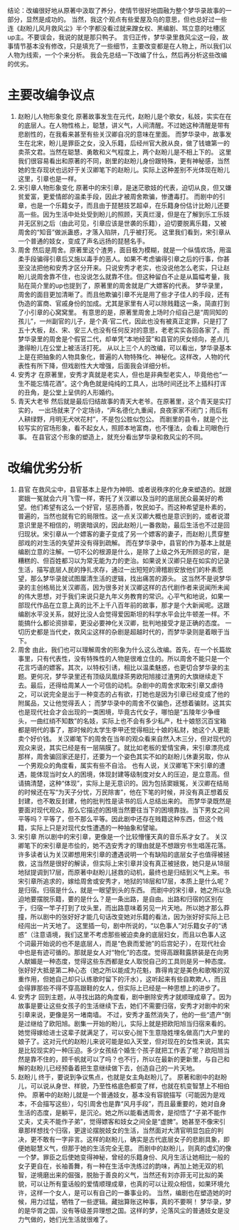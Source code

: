 结论：改编很好地从原著中汲取了养分，使情节很好地圆融为整个梦华录故事的一部分，显然是成功的。
当然，我这个观点有些爱屋及乌的意思，但也总好过一些连《赵盼儿风月救风尘》半个字都没看过就来蹭女权、黑编剧、骂立意的吐槽区up主。不要误会，我说的就是那只鸭子。
言归正传，梦华录里救风尘这一段，故事情节基本没有修改，只是填充了一些细节，主要改变都是在人物上，所以我们以人物为线索，一个个来分析。
我会先总结一下改编了什么，然后再分析这些改编的优劣。
# 主要改编争议点
1. 赵盼儿人物形象变化
原著故事发生在元代，赵盼儿是个歌女，私妓，实实在在的底层人。在人物性格上，聪慧，讲义气，人间清醒。不过她这种清醒是带有悲剧性的，在我看来甚至有些关汉卿自况的意味在里面。
而梦华录中，故事发生在北宋，盼儿是罪臣之女，没入乐籍，后经州官大赦从良，做了钱塘第一的卖茶文君。当然在聪慧、勇敢和义气程度上，两个赵盼儿是不相上下的。
这里我们很容易看出和原著的不同，剧里的赵盼儿身份跟特殊，更有神秘感，当然她的生存现状也远好于关汉卿笔下的赵盼儿。实际上这种差别不光体现在盼儿这里，引章也是一样。
2. 宋引章人物形象变化
原著中的宋引章，是迷茫歌妓的代表，迫切从良，但又嫌贫爱富，更爱情郎的温柔手段，因此才被周舍欺骗，惨遭毒打。
而剧中的引章，也是一个乐籍女子，而且由于琵琶技艺超卓，在乐籍身份估计比盼儿还要高一些。因为生活中处处受到盼儿的照顾，天真烂漫，但是在了解到乐工乐妓并无区别之后（由此可见，引章应该是世袭的乐籍），迫切要脱离乐籍，又被周舍的“知音”做派蛊惑，才落入陷阱，几乎被打死。
这里我们看到，宋引章从一个普通的妓女，变成了声名远扬的琵琶名手。
2. 周舍
然后是周舍。原著里这个渣男，面目极为模糊，就是一个纵情欢场，用温柔手段骗得引章后又施以毒手的恶人。如果不考虑骗得引章之后的行事，你甚至没法把他和安秀才区分开来。只说安秀才老实，也没说他怎么老实，只让赵盼儿说周舍靠不住，也没说怎么就靠不住。但这种留白不止是从篇幅考量，我贴在简介里的up也提到了，原著里的周舍就是广大嫖客的代表。
梦华录里，周舍的面目更加清晰了。而且他欺骗引章不光是用了些才子佳人的手段，还有伪造的富商、官戚身份的加成。尤其是家里有人可以除贱籍这一条，简直打到了小引章的心窝窝里。
有意思的是，原著里周舍上场时介绍自己是“周同知的孩儿”，一州副官的儿子，是个真·官二代，因此也没有被真正定罪，只是打了五十大板，赵、宋、安三人也没有任何反对的意思，老老实实各回各家了。而梦华录里的周舍是个假官二代，却单凭“本地经营”和县官的厌女倾向，差点儿激得盼儿在公堂上被活活打死。
从以上三个人的改编，可以看出，梦华录基本上是在把抽象的人物具象化，普遍的人物特殊化、神秘化。这样改，人物的代表性有所下降，但戏剧性大大增强，后面我会详细分析。
3. 安秀才
在原著里，安秀才真就是老实人，但也是非典型老实人，毕竟他也“一生不能忘情花酒”。这个角色就是纯纯的工具人，出场时间还比不上插科打诨的丑角，是公堂上呈供的人形婚约。
4. 青天大老爷
然后就是最后归结故事的青天大老爷。在原著里，这个青天是实打实的， 一出场就来了个定场诗，“声名德化九重闻，良夜家家不闭门；雨后有人耕绿野，月明无犬吠花村”，不是包公胜似包公。
而剧里的县令，就是个比较写实的官场形象，看不起女人，照顾本地富商，也不懂法，会看上司眼色行事。
在县官这个形象的塑造上，就充分看出梦华录和救风尘的不同。
# 改编优劣分析
1. 县官
在救风尘中，县官基本上是作为神明、或者说秩序的化身来塑造的。就跟窦娥一冤就会六月飞雪一样，寄托了关汉卿以及当时的底层民众最美好的希望。他们希望有这么一个好官，惩恶扬善，牧民如子。而这种希望是朴素的，普遍的，当然也就有它的局限性。这一点关汉卿大概也是意识到的，或者说潜意识里是不相信的，明褒暗讽的，因此赵盼儿一番救助，最后生活也不过是回归现状。宋引章从一个嫖客的妻子变成了另一个嫖客的妻子，而赵盼儿贯穿整部戏的对生活的失望并没有得到疏解。
而在梦华录中，县官的作为基本上就是编剧立意的注解。一切不公的根源是什么，是除了上级之外无所顾忌的官，是糟糕的、但百姓都习以为常无能为力的吏治。如果说关汉卿只是在如实的记录生活，描写底层人民的挣扎求存，通过一出短短的滑稽剧安放他们的朴素愿望，那么梦华录就试图厘清生活的逻辑，找出痛苦的源头。
这当然不是说梦华录的主创格局比关汉卿高，因为很多对关汉卿这样的古代剧作者来说闻所未闻的伟大思想，对于我们来说只是九年义务教育的常识。心平气和地说，如果一部现代作品在立意上真的比不上千八百年前的故事，那才是个大新闻呢。这跟编剧水平没关系，就好比没人会觉得爱因斯坦的科学水平会比牛顿差一样。不能搞什么都论资排辈，更没必要神化关汉卿，批判地接受才是正确的态度。
一切历史都是当代史，救风尘这样的杂剧是超越时代的，而梦华录则是着眼于当下。
2. 周舍
由此，我们也可以理解周舍的形象为什么这么改编。首先，在一个长篇故事里，只有代表性，没有特殊性的人物是很难立住的。所以周舍不能只是一个花言巧语的嫖客。其次，以特权引诱，相比以温柔魅惑，也更切合梦华录的主题。更何况，梦华录里还有顶级凤凰绿茶男欧阳旭接过渣男的大旗继续走下去。最后，还得给周某人一个可信的动机。杂剧中的周舍求取宋引章又虐待之，可以说完全是出于一种变态的占有欲，打她也是因为引章已经变成了他的附属品，又让他觉得丢人；
而梦华录中的周舍不仅骗色，还想着骗财。这其实也是现代社会才会出现的一类困境，毕竟古代女子，哪怕是“五陵年少争缠头，一曲红绡不知数”的名妓，实际上也不会有多少私产，杜十娘怒沉百宝箱都是明代的事了，那时候的太学生李甲还觉得相比十娘的私财，她这个人更能卖个好价钱。
关汉卿笔下的周舍在当年的观众看来自然入木三分，但对现代的观众来说，其实已经是有一层隔膜了。就比如老板的爱情宝典，宋引章漂亮成那样，周舍骗回家还是打，还要为一个姿色其实不如的赵盼儿休妻另取，你从一个男观众的角度看，属实有些不自洽。
也有人说，关汉卿笔下宋引章的遭遇，能体现当时女人的困境，体现封建等级制度对女人的压迫，是立意高。但请搞清楚，这种“体现”，实际上是无意识的。因为包括窦娥冤，关汉卿在结局的时候还在写“为天子分忧，万民除害”，他在下笔的时候，并没有真正想着反封建，也不敢反封建，他的批判性是读书的后人总结出来的。
而梦华录既然是要面对现代观众，那么它描述的困境当然要往当下的困境靠拢。当下男女之间平等吗？平等了，但不那么平等。因此剧中还存在贱籍这种东西，但这个贱籍，实际上只是对现代女性遭遇的一种抽象和譬喻。
3. 宋引章
所以剧中的宋引章，更像是一个比较懵懂天真的音乐系才女了。
关汉卿笔下的宋引章是市侩的，她不选安秀才的理由就是不想跟穷书生唱莲花落。许多读者认为关汉卿想用宋引章的遭遇说明一个有缺陷的底层女子也值得被拯救，这当然是很好的解读，但实际上宋引章并没有真正被拯救，她只是从18层地狱提调到17层，而原著中赵盼儿拯救的动机，最终也是归结到义气上来。书宋引章所追求的，嫁给周舍或安秀才，地狱的18层和17层，本质上是什么呢？是归宿。归宿是什么，就是一眼望到头的东西。
而剧中的宋引章，她之所以急迫地要摆脱乐籍，要的是什么？是一条出路，是自由。出路和归宿的区别在于，归宿一竿子打到了坟头里，而出路意味着另见一片天地。所以她才那么莽撞，所以剧中的张好好才能几句话改变她对乐籍的看法，因为张好好实际上已经闯出一片天地了。
这里插一句，剧中所说的，“以色事人”对乐籍女子的“诱惑”（注意语境，我们这里不考虑那些被迫卖身的底层妇女，而且以色事人这个词最开始说的也不是底层人，而是“色衰而爱驰”的后宫妃子），在现代社会中也是有迹可循的。那就是女人对“物化”的态度。觉得高跟鞋露脐装是在向男人献媚是一种态度，觉得这些东西都是女人取悦自己的工具则是另一种态度。张好好大抵是第二种心态（她之所以能成为花魁，靠得肯定是美色和歌喉的双重作用，但她自己却只认练歌时留下的汗水），这听起来有些自欺欺人，而且会得罪那些不得不穿高跟鞋的女人，但实际上已经是一种思想上的进步了。
3. 安秀才
回到主题，从寻找出路的角度看，剧中删除安秀才就顺理成章了。因为故事是要让这些女孩子的生活继续下去，她们不需要归宿，安秀才对剧中的宋引章来说，更像是另一堵南墙。
不过，安秀才虽然消失了，他的一些“遗产”倒是过继给了欧阳旭。剧集一开始的盼儿，实际上就是把欧阳旭当归宿来看的。她觉得嫁给进士这辈子就满足了，可以安心抛下生意隐姓埋名做高门大户里的娘子了。这对元代的赵盼儿来说可能是如入天堂，但对现在的女性来说，其实是比较现实的一种压迫。多少女孩结个婚生个孩子就把工作丢了呢？欧阳旭当然是靠不住的，顾千帆就可以了吗？也不行，所以在最新的更新里，与自己和解的赵盼儿已经预备着把生意继续做下去，创造自己的一片天地。
4. 赵盼儿
终于，要说到争议焦点，也就是女主角赵盼儿了。
原著和剧中的赵盼儿，可以说从身世、样貌，乃至性格底色都变了样，也就在机变智慧上不相伯仲。
原著中的赵盼儿就是一个普通妓女，基本没有容貌描写（可能因为是戏本，不会描写这些），勾引周舍也是靠“风月手段”，而且最重要的，她对自身生活的态度，是躺平，是沉沦。她之所以能看透周舍，是彻悟了“子弟不能作丈夫，丈夫不能作子弟”，觉得嫖客和妓女之间全是“虚脾”。她甚至不像宋引章那样想找个归宿，更遑论摆脱妓女的生活，当然面对大清官明显包庇的判决，更不敢有一字非言。这样的赵盼儿，确实是古代底层女子的悲剧具象，即便她聪慧义气，但那于她的生活完全无意。
而剧中的赵盼儿，则真的虚幻的像一个梦。罪臣之后使她变得神秘，曾经的乐籍身份、风月生活让她相比一般的女子更自在，长袖善舞，有一种在生活中洗练过的韵味，再加上她无双的机智，逆境磨出来的倔强，脱胎于善良的义气，当然还有刘亦菲无可比拟的美貌，可以让所有童话般的爱情顺理成章，也真的可以让观众相信，如果环境允许，这样一个女人，是可以有自己的一番事业的。
当然，编剧也在塑造她的时候，用力过猛，牺牲了一些逻辑。藏拙算账这种事，真的不要啊！
梦华录，梦的是华胥之国，没有等级差异理想之国。这样的梦，沦落风尘的普通妓女是没力气做的，她们光生活就很难了。
 